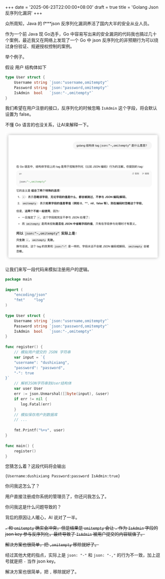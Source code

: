 +++
date = '2025-06-23T22:00:00+08:00'
draft = true
title = 'Golang Json 反序列化漏洞'
+++

众所周知，Java 的 f***json 反序列化漏洞养活了国内大半的安全从业人员。

作为一个前 Java 现 Go选手，Go 中容易写出来的安全漏洞的代码我也搞过几十个案例，最近我又在网络上发现了一个 Go 中 json 反序列化的非预期行为可以绕过身份验证、规避授权控制的案例。

举个例子。

假设 用户 结构体如下

```go
type User struct {  
    Username string `json:"username,omitempty"`  
    Password string `json:"password,omitempty"`  
    IsAdmin  bool   `json:"-,omitempty"`  
}
```

我们希望在用户注册的接口，反序列化的时候忽略 `IsAdmin` 这个字段，将会默认设置为 false。

不懂 Go 语言的也没关系，让AI来解释一下。


![](/images/ai-1.png)


让我们来写一段代码来模拟注册用户的逻辑。

```go
package main  
  
import (  
    "encoding/json"  
    "fmt"    "log"
)  
  
type User struct {  
    Username string `json:"username,omitempty"`  
    Password string `json:"password,omitempty"`  
    IsAdmin  bool   `json:"-,omitempty"`  
}  
  
func register() {  
    // 模拟用户提交的 JSON 字符串
    var input = `{  
    "username": "dushixiang",    
    "password": "password",    
    "-": true
}`  
    // 解析JSON字符串到User结构体  
    var user User  
    err := json.Unmarshal([]byte(input), &user)  
    if err != nil {  
       log.Fatal(err)  
    }  
    // 模拟保存用户到数据库  
    // ...  
  
    fmt.Printf("%+v", user)  
}  
  
func main() {  
    register()  
}
```

您猜怎么着？这段代码将会输出

```shell
{Username:dushixiang Password:password IsAdmin:true}
```

你问我这怎么了？

用户直接注册成你系统的管理员了，你还问我怎么了。

你问我这是什么问题导致的？

背后的原因让人暖心，AI 说对了一半。

~~`-` 和 `omitempty` 确实会冲突，但是结果是  `omitempty`  会让 `-` 作为  `IsAdmin`  字段的 json key 参与反序列化，最终导致了 `IsAdmin` 被用户提交的内容赋值了。~~

~~解决方案也很简单，把 `,omitempty` 移除就好了。~~

经过其他大佬的指点，实际上是 `json: "-"` 和 `json: "-,"` 的行为不一致，加上逗号就是把 `-` 当作 json key。

解决方案也很简单，把 `,` 移除就好了。